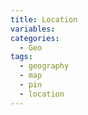 ```yaml
---
title: Location
variables:
categories:
  - Geo
tags:
  - geography
  - map
  - pin
  - location
---
```

